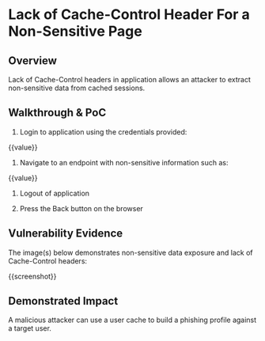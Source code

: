 # Lack of Cache-Control Header For a Non-Sensitive Page

## Overview

<!--
Provide a 1-2 sentence description - see http://cveproject.github.io/docs/content/key-details-phrasing.pdf for tips

This format is a good guide:
[VULNTYPE] in [COMPONENT] in [APPLICATION] allows [ATTACKER] to [IMPACT] via [VECTOR] 
-->

Lack of Cache-Control headers in application allows an attacker to extract non-sensitive data from cached sessions.

## Walkthrough & PoC

<!--
Provide a step-by-step walkthrough on how to access the vulnerable injection point, and how to exploit the vulnerability.

Adding a dot-pointed walkthrough with relevant screenshots will speed triage time and result in faster rewards!
-->

1. Login to application using the credentials provided:

{{value}}

1. Navigate to an endpoint with non-sensitive information such as:

{{value}}

1. Logout of application

1. Press the Back button on the browser


## Vulnerability Evidence

<!--
Your submission MUST include evidence of the vulnerability and not be theoretical in nature.
-->

The image(s) below demonstrates non-sensitive data exposure and lack of Cache-Control headers:

{{screenshot}}

## Demonstrated Impact

<!--
Provide a full Proof of Concept here.
--> 

A malicious attacker can use a user cache to build a phishing profile against a target user.
